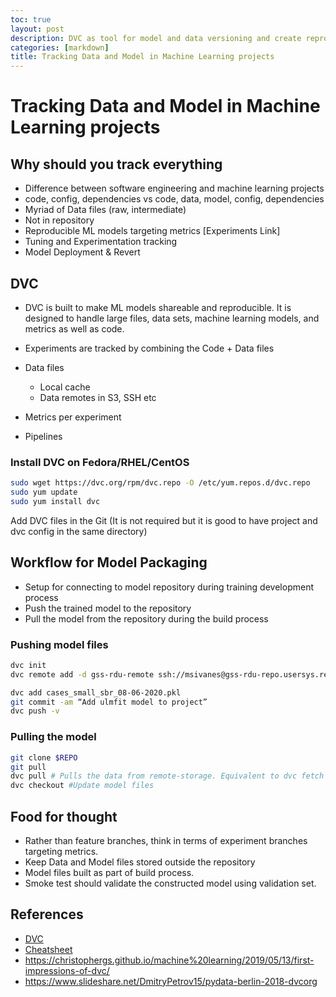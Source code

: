 ```yaml
---
toc: true
layout: post
description: DVC as tool for model and data versioning and create reproducible ML project. 
categories: [markdown]
title: Tracking Data and Model in Machine Learning projects
---
```

# Tracking Data and Model in Machine Learning projects

## Why should you track everything

- Difference between software engineering and machine learning projects
- code, config, dependencies vs code, data, model, config, dependencies
- Myriad of Data files (raw, intermediate)
- Not in repository
- Reproducible ML models targeting metrics [Experiments Link]
- Tuning and Experimentation tracking
- Model Deployment & Revert

## DVC

- DVC is built to make ML models shareable and reproducible. It is designed to handle large files, data sets, machine learning models, and metrics as well as code.

- Experiments are tracked by combining the Code + Data files
- Data files
  - Local cache
  - Data remotes in S3, SSH etc
- Metrics per experiment
- Pipelines

### Install DVC on Fedora/RHEL/CentOS

``` bash
sudo wget https://dvc.org/rpm/dvc.repo -O /etc/yum.repos.d/dvc.repo
sudo yum update
sudo yum install dvc
```

Add DVC files in the Git (It is not required but it is good to have project and dvc config in the same directory)

## Workflow for Model Packaging

- Setup for connecting to model repository during training development process
- Push the trained model to the repository
- Pull the model from the repository during the build process

### Pushing model files

``` bash
dvc init
dvc remote add -d gss-rdu-remote ssh://msivanes@gss-rdu-repo.usersys.redhat.com:/var/www/html/repo/config/ulmfit

dvc add cases_small_sbr_08-06-2020.pkl
git commit -am “Add ulmfit model to project”
dvc push -v
```

### Pulling the model

```bash
git clone $REPO
git pull
dvc pull # Pulls the data from remote-storage. Equivalent to dvc fetch followed by dvc checkout
dvc checkout #Update model files
```

## Food for thought

- Rather than feature branches, think in terms of experiment branches targeting metrics.
- Keep Data and Model files stored outside the repository
- Model files built as part of build process.
- Smoke test should validate the constructed model using validation set.

## References

- [DVC](https://dvc.org/doc)
- [Cheatsheet](https://www.globalsqa.com/dvc-cheat-sheet/)
- https://christophergs.github.io/machine%20learning/2019/05/13/first-impressions-of-dvc/
- https://www.slideshare.net/DmitryPetrov15/pydata-berlin-2018-dvcorg
